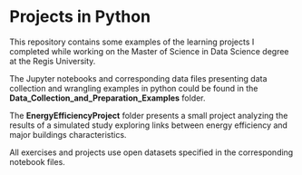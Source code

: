 # Projects in Python
This repository contains some examples of the learning projects I completed while working on the Master of Science in Data Science degree at the Regis University.

The Jupyter notebooks and corresponding data files presenting data collection and wrangling examples in python could be found in the __Data_Collection_and_Preparation_Examples__  folder. 

The __EnergyEfficiencyProject__ folder presents a small project analyzing the results of a simulated study exploring links between energy efficiency and major buildings characteristics. 

All exercises and projects use open datasets specified in the corresponding notebook files.
